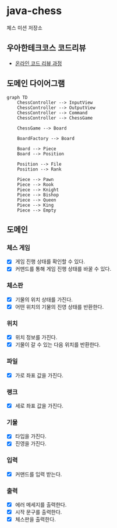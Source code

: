 # java-chess

체스 미션 저장소

## 우아한테크코스 코드리뷰

- [온라인 코드 리뷰 과정](https://github.com/woowacourse/woowacourse-docs/blob/master/maincourse/README.md)

## 도메인 다이어그램

```mermaid
graph TD
    ChessController --> InputView
    ChessController --> OutputView
    ChessController --> Command
    ChessController --> ChessGame
    
    ChessGame --> Board
    
    BoardFactory --> Board

    Board --> Piece
    Board --> Position
    
    Position --> File
    Position --> Rank
    
    Piece --> Pawn
    Piece --> Rook
    Piece --> Knight
    Piece --> Bishop
    Piece --> Queen
    Piece --> King
    Piece --> Empty
```

## 도메인

### 체스 게임

- [x] 게임 진행 상태를 확인할 수 있다.
- [x] 커맨드를 통해 게임 진행 상태를 바꿀 수 있다.

### 체스판

- [x] 기물의 위치 상태를 가진다.
- [x] 어떤 위치의 기물의 진영 상태를 반환한다.

### 위치

- [x] 위치 정보를 가진다.
- [x] 기물이 갈 수 있는 다음 위치를 반환한다.

### 파일

- [x] 가로 좌표 값을 가진다.

### 랭크

- [x] 세로 좌표 값을 가진다.

### 기물

- [x] 타입을 가진다.
- [x] 진영을 가진다.

### 입력

- [x] 커맨드를 입력 받는다.

### 출력

- [x] 에러 메세지를 출력한다.
- [x] 시작 문구를 출력한다.
- [x] 체스판을 출력한다.